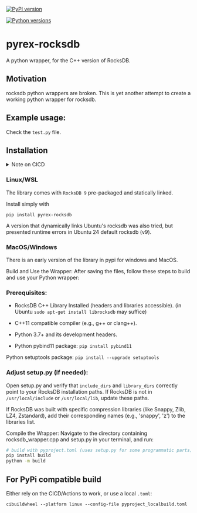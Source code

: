
[![PyPI version](https://img.shields.io/pypi/v/pyrex-rocksdb.svg)](https://pypi.org/project/pyrex-rocksdb/)

[![Python versions](https://img.shields.io/pypi/pyversions/pyrex-rocksdb.svg)](https://img.shields.io/pypi/pyversions/pyrex-rocksdb/)

# pyrex-rocksdb
A python wrapper, for the C++ version of RocksDB.

## Motivation
rocksdb python wrappers are broken. This is yet another attempt to create a working python wrapper for rocksdb.

## Example usage:
Check the `test.py` file.

## Installation


<details>
  <summary>Note on CICD</summary>
The wheels provided are not completely platform-independent at the moment. 
I heavily rely on github actions to develop since I don't own mac or windows machines.
The CICD workflow for package builds is under development A windows/macos/linux build was successful, but further development is needed.
</details>

### Linux/WSL

The library comes with `RocksDB 9` pre-packaged and statically linked. 

Install simply with 
```
pip install pyrex-rocksdb
```

A version that dynamically links Ubuntu's rocksdb was also tried, but presented runtime errors in Ubuntu 24 default rocksdb (v9).

### MacOS/Windows
There is an early version of the library in pypi for windows and MacOS.


Build and Use the Wrapper:
After saving the files, follow these steps to build and use your Python wrapper:

### Prerequisites:

* RocksDB C++ Library Installed (headers and libraries accessible). (in Ubuntu `sudo apt-get install librocksdb` may suffice)
* C++11 compatible compiler (e.g., g++ or clang++).
* Python 3.7+ and its development headers.    

* Python pybind11 package: `pip install pybind11`

Python setuptools package: `pip install --upgrade setuptools`

### Adjust setup.py (if needed):

Open setup.py and verify that `include_dirs` and `library_dirs` correctly point to your RocksDB installation paths. 
If RocksDB is not in `/usr/local/include` or `/usr/local/lib`, update these paths.

If RocksDB was built with specific compression libraries (like Snappy, Zlib, LZ4, Zstandard), add their corresponding names (e.g., 'snappy', 'z') to the libraries list.

Compile the Wrapper:
Navigate to the directory containing rocksdb_wrapper.cpp and setup.py in your terminal, and run:

```Bash
# build with pyproject.toml (uses setup.py for some programmatic parts)
pip install build
python -m build
```

## For PyPi compatible build
Either rely on the CICD/Actions to work, or use a local `.toml`:

```
cibuildwheel --platform linux --config-file pyproject_localbuild.toml 
```
